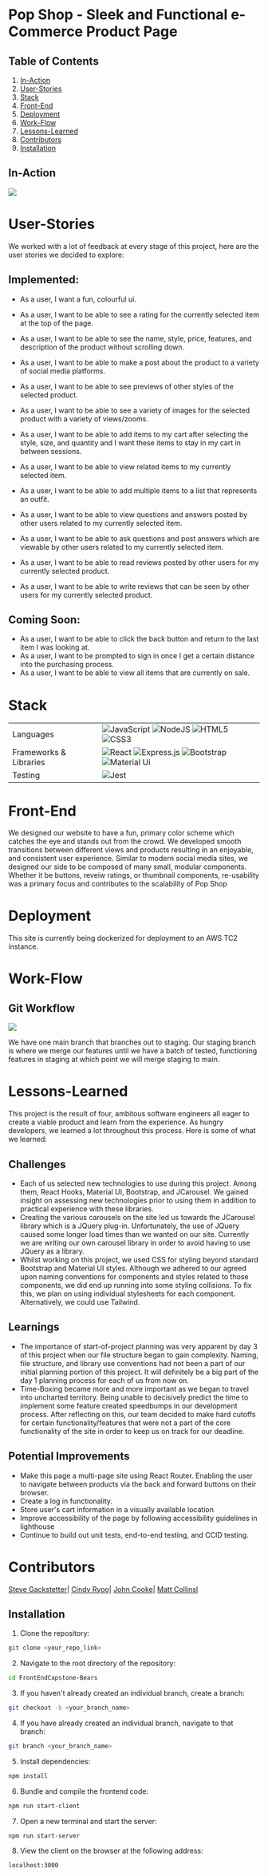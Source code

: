 # Pop Shop - Sleek and Functional e-Commerce Product Page

## Table of Contents

1. [In-Action](#In-Action)
2. [User-Stories](#User-Stories)
3. [Stack](#Stack)
4. [Front-End](#Front-End)
5. [Deployment](#Deployment)
6. [Work-Flow](#Work-Flow)
7. [Lessons-Learned](#Lessons-Learned)
8. [Contributors](#Contributors)
9. [Installation](#Installation)

## In-Action

![](https://thumbs.gfycat.com/NarrowHelplessArgentineruddyduck-size_restricted.gif)

# User-Stories
We worked with a lot of feedback at every stage of this project, here are the user stories we decided to explore:

## Implemented:
- As a user, I want a fun, colourful ui.
- As a user, I want to be able to see a rating for the currently selected item at the top of the page.
- As a user, I want to be able to see the name, style, price, features, and description of the product without scrolling down.
- As a user, I want to be able to make a post about the product to a variety of social media platforms.
- As a user, I want to be able to see previews of other styles of the selected product.
- As a user, I want to be able to see a variety of images for the selected product with a variety of views/zooms.
- As a user, I want to be able to add items to my cart after selecting the style, size, and quantity and I want these items to stay in my cart in between sessions.

- As a user, I want to be able to view related items to my currently selected item.
- As a user, I want to be able to add multiple items to a list that represents an outfit.

- As a user, I want to be able to view questions and answers posted by other users related to my currently selected item.
- As a user, I want to be able to ask questions and post answers which are viewable by other users related to my currently selected item.

- As a user, I want to be able to read reviews posted by other users for my currently selected product.
- As a user, I want to be able to write reviews that can be seen by other users for my currently selected product.


## Coming Soon:
- As a user, I want to be able to click the back button and return to the last item I was looking at.
- As a user, I want to be prompted to sign in once I get a certain distance into the purchasing process.
- As a user, I want to be able to view all items that are currently on sale.

# Stack

<table>
  <tr>
    <td>Languages</td>
    <td><img alt="JavaScript" src="https://img.shields.io/badge/javascript%20-%23323330.svg?&style=for-the-badge&logo=javascript&logoColor=%23F7DF1E"/> <img alt="NodeJS" src="https://img.shields.io/badge/node.js%20-%2343853D.svg?&style=for-the-badge&logo=node.js&logoColor=white"/> <img alt="HTML5" src="https://img.shields.io/badge/html5%20-%23E34F26.svg?&style=for-the-badge&logo=html5&logoColor=white"/> <img alt="CSS3" src="https://img.shields.io/badge/css3%20-%231572B6.svg?&style=for-the-badge&logo=css3&logoColor=white"/></td>
  </tr>
  <tr>
    <td>Frameworks & Libraries</td>
    <td><img alt="React" src="https://img.shields.io/badge/react%20-%2320232a.svg?&style=for-the-badge&logo=react&logoColor=%2361DAFB"/> <img alt="Express.js" src="https://img.shields.io/badge/express.js%20-%23404d59.svg?&style=for-the-badge"/> <img alt="Bootstrap" src="https://img.shields.io/badge/-Bootstrap-%237952B3?&style=for-the-badge&logo=Bootstrap&logoColor=white"/> <img alt="Material Ui" src="https://img.shields.io/badge/-Material--UI-%230081CB?&style=for-the-badge&logo=material-ui&logoColor=white"/></td>
  </tr>
  <tr>
  <tr>
    <td>Testing</td>
    <td><img alt="Jest" src="https://img.shields.io/badge/-jest-%23C21325?&style=for-the-badge&logo=jest&logoColor=white"/></td>
  </tr>
</table>

# Front-End

We designed our website to have a fun, primary color scheme which catches the eye and stands out from the crowd. We developed smooth transitions between different views and products resulting in an enjoyable, and consistent user experience. Similar to modern social media sites, we designed our side to be composed of many small, modular components. Whether it be buttons, reveiw ratings, or thumbnail components, re-usability was a primary focus and contributes to the scalability of Pop Shop

# Deployment

This site is currently being dockerized for deployment to an AWS TC2 instance.

# Work-Flow

## Git Workflow
![](https://thumbs.gfycat.com/GrippingLazyGannet-size_restricted.gif)

We have one main branch that branches out to staging. Our staging branch is where we merge our features until we have a batch of tested, functioning features in staging at which point we will merge staging to main.

# Lessons-Learned
This project is the result of four, ambitous software engineers all eager to create a viable product and learn from the experience. As hungry developers, we learned a lot throughout this process. Here is some of what we learned:

## Challenges
- Each of us selected new technologies to use during this project. Among them, React Hooks, Material UI, Bootstrap, and JCarousel. We gained insight on assessing new technologies prior to using them in addition to practical experience with these libraries.
- Creating the various carousels on the site led us towards the JCarousel library which is a JQuery plug-in. Unfortunately, the use of JQuery caused some longer load times than we wanted on our site. Currently we are writing our own carousel library in order to avoid having to use JQuery as a library.
- Whilst working on this project, we used CSS for styling beyond standard Bootstrap and Material UI styles. Although we adhered to our agreed upon naming conventions for components and styles related to those components, we did end up running into some styling collisions. To fix this, we plan on using individual stylesheets for each component. Alternatively, we could use Tailwind.

## Learnings
- The importance of start-of-project planning was very apparent by day 3 of this project when our file structure began to gain complexity. Naming, file structure, and library use conventions had not been a part of our initial planning portion of this project.  It will definitely be a big part of the day 1 planning process for each of us from now on.
- Time-Boxing became more and more important as we began to travel into uncharted territory. Being unable to decisively predict the time to implement some feature created speedbumps in our development process. After reflecting on this, our team decided to make hard cutoffs for certain functionality/features that were not a part of the core functionality of the site in order to keep us on track for our deadline.

## Potential Improvements
- Make this page a multi-page site using React Router. Enabling the user to navigate between products via the back and forward buttons on their browser.
- Create a log in functionality.
- Store user's cart information in a visually available location
- Improve accessibility of the page by following accessibility guidelines in lighthouse
- Continue to build out unit tests, end-to-end testing, and CCID testing.

# Contributors

[Steve Gackstetter](https://github.com/stevehackreactor)| [Cindy Ryoo](https://github.com/cindyryoo7)| [John Cooke](https://github.com/john-cooke832)| [Matt Collinsl](https://github.com/matt-collins087)

## Installation

1. Clone the repository:
```sh
git clone <your_repo_link>
```
2. Navigate to the root directory of the repository:
```sh
cd FrontEndCapstone-Bears
```
3. If you haven't already created an individual branch, create a branch:
```sh
git checkout -b <your_branch_name>
```
4. If you have already created an individual branch, navigate to that branch:
```sh
git branch <your_branch_name>
```
5. Install dependencies:
```sh
npm install
```
6. Bundle and compile the frontend code:
```sh
npm run start-client
```
7. Open a new terminal and start the server:
```sh
npm run start-server
```
8. View the client on the browser at the following address:
```sh
localhost:3000
```
